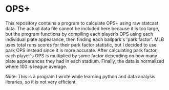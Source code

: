 # OPS+

This repository contains a program to calculate OPS+ using raw statcast data. The actual data file cannot be included here because it is too large, but the program functions by compiling each player's OPS using each individual plate appearance, then finding each ballpark's 'park factor'.
MLB uses total runs scores for their park factor statistic, but I decided to use park OPS instead since it is more accurate. After calculating park factor, each player's OPS is multiplied by some factor depending on how many plate appearances they had in each stadium. Finally, the data is 
normalized where 100 is league average.

Note: This is a program I wrote while learning python and data analysis libraries, so it is not very efficient
